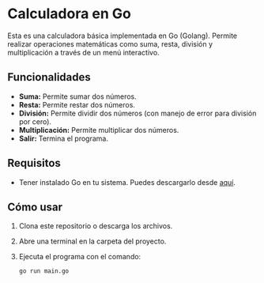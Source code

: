 # Calculadora en Go

Esta es una calculadora básica implementada en Go (Golang). Permite realizar operaciones matemáticas como suma, resta, división y multiplicación a través de un menú interactivo.

## Funcionalidades

- **Suma:** Permite sumar dos números.
- **Resta:** Permite restar dos números.
- **División:** Permite dividir dos números (con manejo de error para división por cero).
- **Multiplicación:** Permite multiplicar dos números.
- **Salir:** Termina el programa.

## Requisitos

- Tener instalado Go en tu sistema. Puedes descargarlo desde [aquí](https://go.dev/dl/).

## Cómo usar

1. Clona este repositorio o descarga los archivos.
2. Abre una terminal en la carpeta del proyecto.
3. Ejecuta el programa con el comando:

   ```bash
   go run main.go
